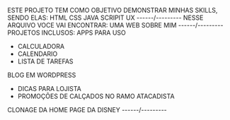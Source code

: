 ESTE PROJETO TEM COMO OBJETIVO DEMONSTRAR MINHAS SKILLS, SENDO ELAS:
HTML
CSS
JAVA SCRIPIT
UX
------/---------
NESSE ARQUIVO VOCE VAI ENCONTRAR:
UMA WEB SOBRE MIM
------/---------
PROJETOS INCLUSOS:
APPS PARA USO
- CALCULADORA
- CALENDARIO
- LISTA DE TAREFAS

BLOG EM WORDPRESS
- DICAS PARA LOJISTA
- PROMOÇÕES DE CALÇADOS NO RAMO ATACADISTA

CLONAGE DA HOME PAGE DA DISNEY
------/---------